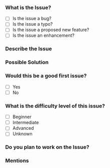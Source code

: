<!-- Thank you for taking the time to help us improve -->
<!-- Provide a general summary of the issue in the Title above -->
<!-- Below is a list of items we ask you include with your issue -->

### What is the Issue?
<!-- Please select all that apply, by removing the whitespace and placing an 'x' in the appropriate box -->
- [ ] Is the issue a bug?
- [ ] Is the issue a typo?
- [ ] Is the issue a proposed new feature?
- [ ] Is the issue an enhancement?

### Describe the Issue
<!-- If describing a bug, please outline what is currently happening -->
<!-- With bugs, please also list what browser/device you were utilizing -->
<!-- If pointing out a typo, please identify the file name and line number -->
<!-- If suggesting a new feature, please explain why this feature should be implemented -->


### Possible Solution
<!-- This section is not required, but suggested -->
<!-- Give us your thoughts on the issue, and how we can resolve it -->


### Would this be a good first issue?
<!-- Please select the appropriate box by removing the whitespace and placing an 'x' in it -->
- [ ] Yes
- [ ] No

### What is the difficulty level of this issue?
<!-- Please select the appropriate box by removing the whitespace and placing an 'x' in it -->
- [ ] Beginner
- [ ] Intermediate
- [ ] Advanced
- [ ] Unknown

### Do you plan to work on the Issue?
<!-- Let us know if you want to work on the issue or not, we love the contributions! -->


### Mentions
<!-- Do you have someone specific in mind to review the issue, list them below -->
<!-- Example - "@mstub can you take a look at this?" -->
